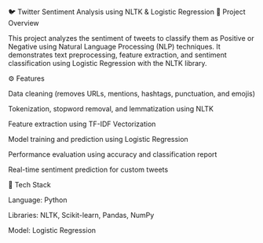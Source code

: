 🐦 Twitter Sentiment Analysis using NLTK & Logistic Regression
📘 Project Overview

This project analyzes the sentiment of tweets to classify them as Positive or Negative using Natural Language Processing (NLP) techniques.
It demonstrates text preprocessing, feature extraction, and sentiment classification using Logistic Regression with the NLTK library.

⚙️ Features

Data cleaning (removes URLs, mentions, hashtags, punctuation, and emojis)

Tokenization, stopword removal, and lemmatization using NLTK

Feature extraction using TF-IDF Vectorization

Model training and prediction using Logistic Regression

Performance evaluation using accuracy and classification report

Real-time sentiment prediction for custom tweets

🧠 Tech Stack

Language: Python

Libraries: NLTK, Scikit-learn, Pandas, NumPy

Model: Logistic Regression

